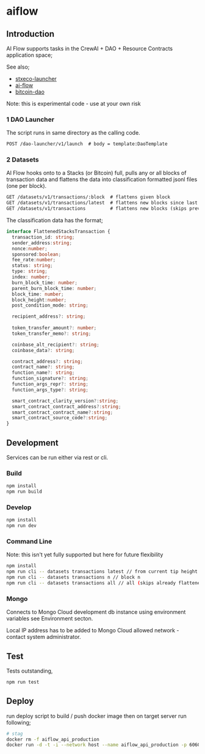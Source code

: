 # aiflow

## Introduction

AI Flow supports tasks in the CrewAI + DAO + Resource Contracts application space;

See also;

- [stxeco-launcher](https://github.com/radicleart/stxeco-launcher)
- [ai-flow](https://github.com/radicleart/ai-flow)
- [bitcoin-dao](https://github.com/radicleart/bitcoin-dao)

Note: this is experimental code - use at your own risk

### 1 DAO Launcher

The script runs in same directory as the calling code.

```rest
POST /dao-launcher/v1/launch  # body = template:DaoTemplate
```

### 2 Datasets

AI Flow hooks onto to a Stacks (or Bitcoin) full, pulls any or all blocks of transaction data and flattens the data into classification formatted jsonl files (one per block).

```rest
GET /datasets/v1/transactions/:block  # flattens given block
GET /datasets/v1/transactions/latest  # flattens new blocks since last run
GET /datasets/v1/transactions         # flattens new blocks (skips previously flattened blocks)
```

The classification data has the format;

```ts
interface FlattenedStacksTransaction {
  transaction_id: string;
  sender_address:string;
  nonce:number;
  sponsored:boolean;
  fee_rate:number;
  status: string;
  type: string;
  index: number;
  burn_block_time: number;
  parent_burn_block_time: number;
  block_time: number;
  block_height:number;
  post_condition_mode: string;

  recipient_address?: string;
  
  token_transfer_amount?: number;
  token_transfer_memo?: string;

  coinbase_alt_recipient?: string;
  coinbase_data?: string;

  contract_address?: string;
  contract_name?: string;
  function_name?: string;
  function_signature?: string;
  function_args_repr?: string;
  function_args_type?: string;

  smart_contract_clarity_version?:string;
  smart_contract_contract_address?:string;
  smart_contract_contract_name?:string;
  smart_contract_source_code?:string;
}
```

## Development

Services can be run either via rest or cli.

### Build

```bash
npm install
npm run build
```

### Develop

```bash
npm install
npm run dev
```

### Command Line

Note: this isn't yet fully supported but here for future flexibility

```bash
npm install
npm run cli -- datasets transactions latest // from current tip height to last saved block
npm run cli -- datasets transactions n // block n
npm run cli -- datasets transactions all // all (skips already flattened blocks)
```

### Mongo

Connects to Mongo Cloud development db instance using environment variables see Environment secton.

Local IP address has to be added to Mongo Cloud allowed network - contact system administrator.

## Test

Tests outstanding,

```bash
npm run test
```

## Deploy

run deploy script to build / push docker image then on target server run following;

```bash
# stag
docker rm -f aiflow_api_production
docker run -d -t -i --network host --name aiflow_api_production -p 6060:6060 -e NODE_ENV='linode-production' mijoco/aiflow_api
```
